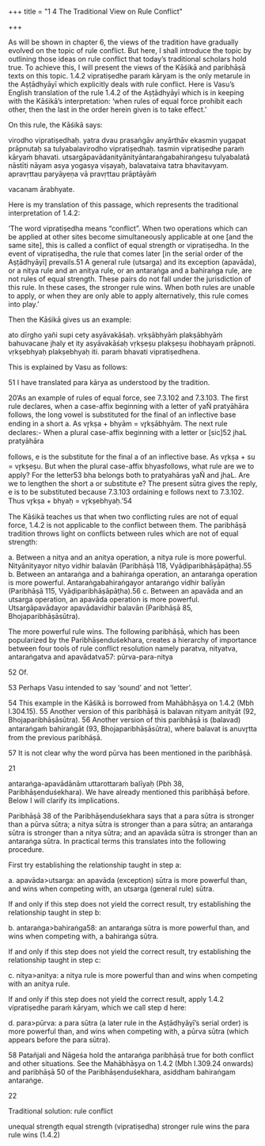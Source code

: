 +++
title = "1 4 The Traditional View on Rule Conflict"

+++

As will be shown in chapter 6, the views of the tradition have gradually evolved on the topic  of rule conflict. But here, I shall introduce the topic by outlining those ideas on rule conflict  that today’s traditional scholars hold true. To achieve this, I will present the views of the Kāśikā and paribhāṣā texts on this topic. 1.4.2 vipratiṣedhe paraṁ kāryam is the only metarule in the  Aṣṭādhyāyī which explicitly deals with rule conflict. Here is Vasu’s English translation of the  rule 1.4.2 of the Aṣṭādhyāyī which is in keeping with the Kāśikā’s interpretation: ‘when rules  of equal force prohibit each other, then the last in the order herein given is to take effect.’ 

On this rule, the Kāśikā says: 

virodho vipratiṣedhaḥ. yatra dvau prasaṅgāv anyārthāv ekasmin yugapat prāpnutaḥ sa  tulyabalavirodho vipratiṣedhaḥ. tasmin vipratiṣedhe paraṁ kāryaṁ bhavati.  utsargāpavādanityānityāntaraṅgabahiraṅgeṣu tulyabalatā nāstīti nāyam asya yogasya  viṣayaḥ, balavataiva tatra bhavitavyam. apravṛttau paryāyeṇa vā pravṛttau prāptāyāṁ 

vacanam ārabhyate.  

Here is my translation of this passage, which represents the traditional interpretation of 1.4.2: 

‘The word vipratiṣedha means “conflict”. When two operations which can be applied at other  sites become simultaneously applicable at one [and the same site], this is called a conflict of  equal strength or vipratiṣedha. In the event of vipratiṣedha, the rule that comes later [in the  serial order of the Aṣṭādhyāyī] prevails.51 A general rule (utsarga) and its exception (apavāda),  or a nitya rule and an anitya rule, or an antaraṅga and a bahiraṅga rule, are not rules of equal  strength. These pairs do not fall under the jurisdiction of this rule. In these cases, the stronger  rule wins. When both rules are unable to apply, or when they are only able to apply  alternatively, this rule comes into play.’ 

Then the Kāśikā gives us an example: 

ato dīrgho yañi supi cety asyāvakāśaḥ. vṛkṣābhyāṁ plakṣābhyāṁ bahuvacane jhaly et ity  asyāvakāśaḥ vṛkṣeṣu plakṣeṣu ihobhayaṁ prāpnoti. vṛkṣebhyaḥ plakṣebhyaḥ iti. paraṁ bhavati vipratiṣedhena. 

This is explained by Vasu as follows: 

51 I have translated para kārya as understood by the tradition.

20‘As an example of rules of equal force, see 7.3.102 and 7.3.103. The first rule declares, when  a case-affix beginning with a letter of yaÑ pratyāhāra follows, the long vowel is substituted  for the final of an inflective base ending in a short a. As vr̥kṣa + bhyām = vr̥kṣābhyām. The  next rule declares:- When a plural case-affix beginning with a letter or [sic]52 jhaL pratyāhāra 

follows, e is the substitute for the final a of an inflective base. As vr̥kṣa + su = vr̥kṣeṣu. But  when the plural case-affix bhyasfollows, what rule are we to apply? For the letter53 bha belongs  both to pratyahāras yaÑ and jhaL. Are we to lengthen the short a or substitute e? The present  sūtra gives the reply, e is to be substituted because 7.3.103 ordaining e follows next to 7.3.102.  Thus vr̥kṣa + bhyaḥ = vr̥kṣebhyaḥ.’54 

The Kāśikā teaches us that when two conflicting rules are not of equal force, 1.4.2 is not  applicable to the conflict between them. The paribhāṣā tradition throws light on conflicts  between rules which are not of equal strength: 

a. Between a nitya and an anitya operation, a nitya rule is more powerful. Nityānityayor nityo vidhir balavān (Paribhāṣā 118, Vyāḍiparibhāṣāpāṭha).55 b. Between an antaraṅga and a bahiraṅga operation, an antaraṅga operation is more powerful. Antaraṅgabahiraṅgayor antaraṅgo vidhir balīyān (Paribhāṣā 115, Vyāḍiparibhāṣāpāṭha).56 c. Between an apavāda and an utsarga operation, an apavāda operation is more powerful. Utsargāpavādayor apavādavidhir balavān (Paribhāṣā 85, Bhojaparibhāṣāsūtra). 

The more powerful rule wins. The following paribhāṣā, which has been popularized by the  Paribhāṣenduśekhara, creates a hierarchy of importance between four tools of rule conflict  resolution namely paratva, nityatva, antaraṅgatva and apavādatva57: pūrva-para-nitya 

52 Of. 

53 Perhaps Vasu intended to say ‘sound’ and not ‘letter’. 

54 This example in the Kāśikā is borrowed from Mahābhāṣya on 1.4.2 (Mbh I.304.15). 55 Another version of this paribhāṣā is balavan nityam anityāt (92, Bhojaparibhāṣāsūtra). 56 Another version of this paribhāṣā is (balavad) antaraṅgaṁ bahiraṅgāt (93, Bhojaparibhāṣāsūtra),  where balavat is anuvr̥tta from the previous paribhāṣā. 

57 It is not clear why the word pūrva has been mentioned in the paribhāṣā. 

21 

antaraṅga-apavādānām uttarottaraṁ balīyaḥ (Pbh 38, Paribhāṣenduśekhara). We have  already mentioned this paribhāṣā before. Below I will clarify its implications. 

Paribhāṣā 38 of the Paribhāṣenduśekhara says that a para sūtra is stronger than a pūrva sūtra;  a nitya sūtra is stronger than a para sūtra; an antaraṅga sūtra is stronger than a nitya sūtra;  and an apavāda sūtra is stronger than an antaraṅga sūtra. In practical terms this translates into  the following procedure. 

First try establishing the relationship taught in step a: 

a. apavāda>utsarga: an apavāda (exception) sūtra is more powerful than, and wins when  competing with, an utsarga (general rule) sūtra. 

If and only if this step does not yield the correct result, try establishing the relationship taught  in step b:  

b. antaraṅga>bahiraṅga58: an antaraṅga sūtra is more powerful than, and wins when  competing with, a bahiraṅga sūtra. 

If and only if this step does not yield the correct result, try establishing the relationship taught  in step c:  

c. nitya>anitya: a nitya rule is more powerful than and wins when competing with an anitya rule. 

If and only if this step does not yield the correct result, apply 1.4.2 vipratiṣedhe paraṁ kāryam,  which we call step d here:  

d. para>pūrva: a para sūtra (a later rule in the Aṣṭādhyāyī’s serial order) is more powerful  than, and wins when competing with, a pūrva sūtra (which appears before the para sūtra). 

58 Patañjali and Nāgeśa hold the antaraṅga paribhāṣā true for both conflict and other situations. See  the Mahābhāṣya on 1.4.2 (Mbh I.309.24 onwards) and paribhāṣā 50 of the Paribhāṣenduśekhara, asiddham bahiraṅgam antaraṅge.

22 

Traditional solution: rule conflict 

 unequal strength equal strength (vipratiṣedha)  stronger rule wins the para rule wins (1.4.2) 
